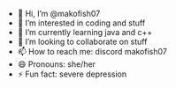 - 👋 Hi, I’m @makofish07
- 👀 I’m interested in coding and stuff
- 🌱 I’m currently learning java and c++
- 💞️ I’m looking to collaborate on stuff
- 📫 How to reach me: discord makofish07
- 😄 Pronouns: she/her
- ⚡ Fun fact: severe depression

<!---
makofish07/makofish07 is a ✨ special ✨ repository because its `README.md` (this file) appears on your GitHub profile.
You can click the Preview link to take a look at your changes.
--->
